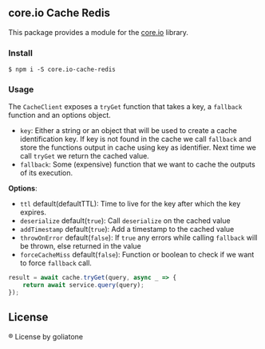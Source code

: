 ## core.io Cache Redis

This package provides a module for the [core.io](https://npmjs.com/package/core.io) library.

### Install

```
$ npm i -S core.io-cache-redis
```

### Usage

The `CacheClient` exposes a `tryGet` function that takes a key, a `fallback` function and an options object.

* `key`: Either a string or an object that will be used to create a cache identification key. If key is not found in the cache we call `fallback` and store the functions output in cache using key as identifier. Next time we call `tryGet` we return the cached value.
* `fallback`: Some (expensive) function that we want to cache the outputs of its execution.

**Options**:
* `ttl` default(defaultTTL): Time to live for the key after which the key expires.
* `deserialize` default(`true`): Call `deserialize` on the cached value
* `addTimestamp` default(`true`): Add a timestamp to the cached value
* `throwOnError` default(`false`): If `true` any errors while calling `fallback` will be thrown, else returned in the value
* `forceCacheMiss` default(`false`): Function or boolean to check if we want to force `fallback` call.


```js
result = await cache.tryGet(query, async _ => {
    return await service.query(query);
});
```

## License

® License   by goliatone
